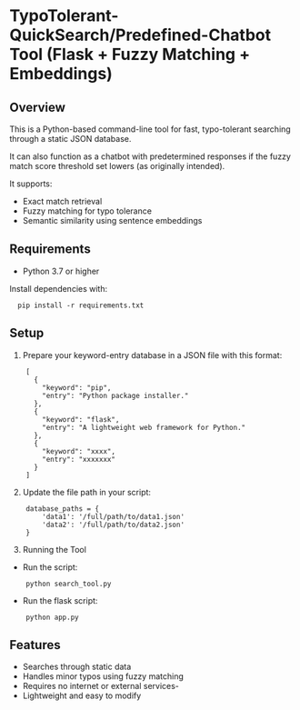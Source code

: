 # TypoTolerant-QuickSearch/Predefined-Chatbot Tool (Flask + Fuzzy Matching + Embeddings)

## Overview
This is a Python-based command-line tool for fast, typo-tolerant searching through a static JSON database. 

It can also function as a chatbot with predetermined responses if the fuzzy match score threshold set lowers (as originally intended).

It supports:
- Exact match retrieval
- Fuzzy matching for typo tolerance
- Semantic similarity using sentence embeddings

## Requirements
- Python 3.7 or higher

Install dependencies with:
```
  pip install -r requirements.txt
```

## Setup
1. Prepare your keyword-entry database in a JSON file with this format:
```
    [
      {
        "keyword": "pip",
        "entry": "Python package installer."
      },
      {
        "keyword": "flask",
        "entry": "A lightweight web framework for Python."
      },
      {
        "keyword": "xxxx",
        "entry": "xxxxxxx"
      }
    ]
```
2. Update the file path in your script:
```
    database_paths = {
        'data1': '/full/path/to/data1.json'
        'data2': '/full/path/to/data2.json'
    }
```
3. Running the Tool
- Run the script:
```
    python search_tool.py
```
- Run the flask script:
```
    python app.py
```
## Features
- Searches through static data
- Handles minor typos using fuzzy matching
- Requires no internet or external services-
- Lightweight and easy to modify
